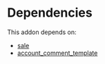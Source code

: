 # Dependencies

This addon depends on:

- [sale](https://github.com/bringout/oca-ocb-sale)
- [account_comment_template](https://github.com/bringout/oca-technical)
